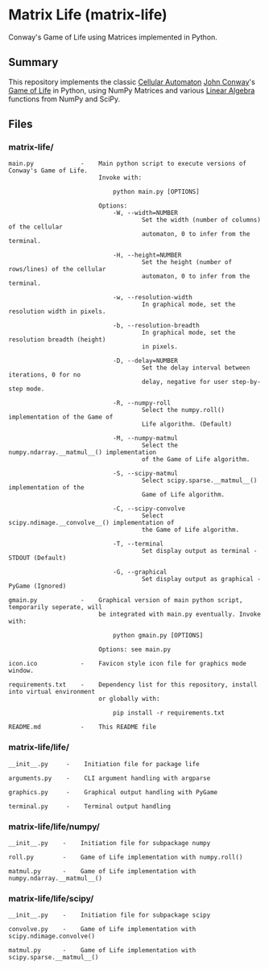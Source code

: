 # Matrix Life (matrix-life)
Conway's Game of Life using Matrices implemented in Python.

## Summary

This repository implements the classic [Cellular Automaton](https://en.wikipedia.org/wiki/Cellular_automaton) [John Conway](https://en.wikipedia.org/wiki/John_Horton_Conway)'s [Game of Life](https://en.wikipedia.org/wiki/Conway%27s_Game_of_Life) in Python, using NumPy Matrices and various [Linear Algebra](https://en.wikipedia.org/wiki/Linear_algebra) functions from NumPy and SciPy.

## Files
### matrix-life/
    
    main.py             -    Main python script to execute versions of Conway's Game of Life. 
                             Invoke with:
                             
                                 python main.py [OPTIONS]
                             
                             Options:
                                 -W, --width=NUMBER
                                         Set the width (number of columns) of the cellular
                                         automaton, 0 to infer from the terminal.
                                   
                                 -H, --height=NUMBER
                                         Set the height (number of rows/lines) of the cellular
                                         automaton, 0 to infer from the terminal.

                                 -w, --resolution-width
                                         In graphical mode, set the resolution width in pixels.

                                 -b, --resolution-breadth
                                         In graphical mode, set the resolution breadth (height)
                                         in pixels.

                                 -D, --delay=NUMBER
                                         Set the delay interval between iterations, 0 for no
                                         delay, negative for user step-by-step mode.

                                 -R, --numpy-roll
                                         Select the numpy.roll() implementation of the Game of
                                         Life algorithm. (Default)

                                 -M, --numpy-matmul
                                         Select the numpy.ndarray.__matmul__() implementation
                                         of the Game of Life algorithm.

                                 -S, --scipy-matmul
                                         Select scipy.sparse.__matmul__() implementation of the
                                         Game of Life algorithm.

                                 -C, --scipy-convolve
                                         Select scipy.ndimage.__convolve__() implementation of
                                         the Game of Life algorithm.

                                 -T, --terminal
                                         Set display output as terminal - STDOUT (Default)

                                 -G, --graphical
                                         Set display output as graphical - PyGame (Ignored)
    
    gmain.py            -    Graphical version of main python script, temporarily seperate, will
                             be integrated with main.py eventually. Invoke with:
                             
                                 python gmain.py [OPTIONS]
                             
                             Options: see main.py
    
    icon.ico            -    Favicon style icon file for graphics mode window.
    
    requirements.txt    -    Dependency list for this repository, install into virtual environment
                             or globally with:
                             
                                 pip install -r requirements.txt
    
    README.md           -    This README file

### matrix-life/life/
    
    __init__.py     -    Initiation file for package life
    
    arguments.py    -    CLI argument handling with argparse
    
    graphics.py     -    Graphical output handling with PyGame
    
    terminal.py     -    Terminal output handling

### matrix-life/life/numpy/
    
    __init__.py    -    Initiation file for subpackage numpy
    
    roll.py        -    Game of Life implementation with numpy.roll()
    
    matmul.py      -    Game of Life implementation with numpy.ndarray.__matmul__()

### matrix-life/life/scipy/
    
    __init__.py    -    Initiation file for subpackage scipy
    
    convolve.py    -    Game of Life implementation with scipy.ndimage.convolve()
    
    matmul.py      -    Game of Life implementation with scipy.sparse.__matmul__()
